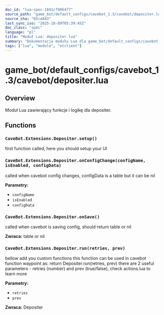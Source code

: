 ```yaml
---
doc_id: "lua-spec-1841cf906477"
source_path: "game_bot/default_configs/cavebot_1.3/cavebot/depositer.lua"
source_sha: "05ca843"
last_sync_iso: "2025-10-09T05:39:45Z"
doc_class: "spec"
language: "pl"
title: "Moduł Lua: depositer.lua"
summary: "Dokumentacja modułu Lua dla game_bot/default_configs/cavebot_1.3/cavebot/depositer.lua"
tags: ["lua", "module", "otclient"]
---
```


# game_bot/default_configs/cavebot_1.3/cavebot/depositer.lua

## Overview

Moduł Lua zawierający funkcje i logikę dla depositer.

## Functions

### `CaveBot.Extensions.Depositer.setup()`

first function called, here you should setup your UI

### `CaveBot.Extensions.Depositer.onConfigChange(configName, isEnabled, configData)`

called when cavebot config changes, configData is a table but it can be nil

**Parametry:**

- `configName`
- `isEnabled`
- `configData`

### `CaveBot.Extensions.Depositer.onSave()`

called when cavebot is saving config, should return table or nil

**Zwraca:** table or nil

### `CaveBot.Extensions.Depositer.run(retries, prev)`

bellow add you custom functions this function can be used in cavebot function waypoint as: return Depositer.run(retries, prev) there are 2 useful parameters - retries (number) and prev (true/false), check actions.lua to learn more

**Parametry:**

- `retries`
- `prev`

**Zwraca:** Depositer

